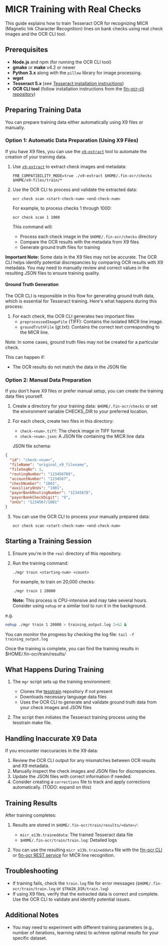 # MICR Training with Real Checks

This guide explains how to train Tesseract OCR for recognizing MICR (Magnetic Ink Character Recognition) lines on bank checks using real check images and the OCR CLI tool.

## Prerequisites

* **Node.js** and npm (for running the OCR CLI tool)
* **gmake** or **make** v4.2 or newer
* **Python 3.x** along with the `pillow` library for image processing.
* **wget**
* **Tesseract 5.x** (see [Tesseract installation instructions](https://tesseract-ocr.github.io/tessdoc/Installation.html))
* **OCR CLI tool** (follow installation instructions from the [fin-ocr-cli repository](https://github.com/discoverfinancial/fin-ocr-cli))

## Preparing Training Data

You can prepare training data either automatically using X9 files or manually. 

### Option 1: Automatic Data Preparation (Using X9 Files)

If you have X9 files, you can use the [`x9-extract`](../x9-extract/README.md) tool to automate the creation of your training data.

1. Use [`x9-extract`](../x9-extract/README.md) to extract check images and metadata:
   ```
   FRB_COMPATIBILITY_MODE=true ./x9-extract $HOME/.fin-ocr/checks $HOME/x9-files/train/*
   ```

2. Use the OCR CLI to process and validate the extracted data:
   ```
   ocr check scan <start-check-num> <end-check-num>
   ```

   For example, to process checks 1 through 1000:
   ```
   ocr check scan 1 1000
   ```

   This command will:
   - Process each check image in the `$HOME/.fin-ocr/checks` directory
   - Compare the OCR results with the metadata from X9 files
   - Generate ground truth files for training

**Important Note:** Some data in the X9 files may not be accurate. The OCR CLI helps identify potential discrepancies by comparing OCR results with X9 metadata. You may need to manually review and correct values in the resulting JSON files to ensure training quality.

#### Ground Truth Generation

The OCR CLI is responsible in this flow for generating ground truth data, which is essential for Tesseract training. Here's what happens during this process:

1. For each check, the OCR CLI generates two important files 
   - `preprocessedImageFile` (TIFF): Contains the isolated MICR line image.
   - `groundTruthFile` (gt.txt): Contains the correct text corresponding to the MICR line.

Note: In some cases, ground truth files may not be created for a particular check. 

This can happen if:
 * The OCR results do not match the data in the JSON file

### Option 2: Manual Data Preparation

If you don't have X9 files or prefer manual setup, you can create the training data files yourself.

1. Create a directory for your training data: `$HOME/.fin-ocr/checks` or set the environment variable CHECKS_DIR to your preferred location.

2. For each check, create two files in this directory:
   - `check-<num>.tiff`: The check image in TIFF format
   - `check-<num>.json`: A JSON file containing the MICR line data

   JSON file schema:
```json
{
  "id": "check-<num>",
  "fileName": "original_x9_filename",
  "fileSeqNo": 1,
  "routingNumber": "123456789",
  "accountNumber": "1234567",
  "checkNumber": "1001",
  "auxiliaryOnUs": "1001",
  "payorBankRoutingNumber": "12345678",
  "payorBankCheckDigit": "9",
  "onUs": "1234567/1001"
}
```

3. You can use the OCR CLI to process your manually prepared data:
   ```
   ocr check scan <start-check-num> <end-check-num>
   ```

## Starting a Training Session

1. Ensure you're in the `real` directory of this repository.

2. Run the training command:
   ```
   ./mgr train <starting-num> <count>
   ```
   
   For example, to train on 20,000 checks:
   ```
   ./mgr train 1 20000
   ```

   **Note:** This process is CPU-intensive and may take several hours. Consider using `nohup` or a similar tool to run it in the background.

e.g.
```bash
nohup ./mgr train 1 20000 > training_output.log 2>&1 &
```
You can monitor the progress by checking the log file: `tail -f training_output.log`

Once the training is complete, you can find the training results in $HOME/.fin-ocr/train/results/<date>

## What Happens During Training

1. The `mgr` script sets up the training environment:
   - Clones the [tesstrain](https://github.com/tesseract-ocr/tesstrain) repository if not present
   - Downloads necessary language data files
   - Uses the OCR CLI to generate and validate ground truth data from your check images and JSON files

2. The script then initiates the Tesseract training process using the tesstrain make file.

## Handling Inaccurate X9 Data

If you encounter inaccuracies in the X9 data:

1. Review the OCR CLI output for any mismatches between OCR results and X9 metadata.
2. Manually inspect the check images and JSON files for discrepancies.
3. Update the JSON files with correct information if needed.
4. Consider creating a `corrections` file to track and apply corrections automatically. (TODO: expand on this)

## Training Results

After training completes:

1. Results are stored in `$HOME/.fin-ocr/train/results/<date>/`:
   - `micr_e13b.traineddata`: The trained Tesseract data file
   - `$HOME/.fin-ocr/train/train.log`: Detailed logs 

2. You can use the resulting `micr_e13b.traineddata` file with the [fin-ocr CLI](https://github.com/discoverfinancial/fin-ocr-cli) or [fin-ocr REST service](https://github.com/discoverfinancial/fin-ocr-rest) for MICR line recognition.

## Troubleshooting

- If training fails, check the `train.log` file for error messages (`$HOME/.fin-ocr/train/train.log` or `$TRAIN_DIR/train.log`)
- If using X9 files, verify that the extracted data is correct and complete. Use the OCR CLI to validate and identify potential issues.

## Additional Notes

- You may need to experiment with different training parameters (e.g., number of iterations, learning rates) to achieve optimal results for your specific dataset.
